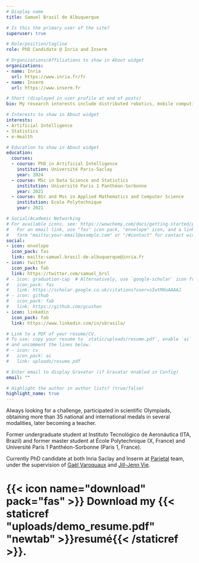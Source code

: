```yaml
---
# Display name
title: Samuel Brasil de Albuquerque

# Is this the primary user of the site?
superuser: true

# Role/position/tagline
role: PhD Candidate @ Inria and Inserm

# Organizations/Affiliations to show in About widget
organizations:
- name: Inria
  url: https://www.inria.fr/fr
- name: Inserm
  url: https://www.inserm.fr

# Short (displayed in user profile at end of posts)
bio: My research interests include distributed robotics, mobile computing and programmable matter.

# Interests to show in About widget
interests:
- Artificial Intelligence
- Statistics
- e-Health

# Education to show in About widget
education:
  courses:
  - course: PhD in Artificial Intelligence
    institution: Université Paris-Saclay
    year: 2024
  - course: MSc in Data Science and Statistics
    institution: Université Paris 1 Panthéon-Sorbonne
    year: 2021
  - course: BSc and Msc in Applied Mathematics and Computer Science
    institution: Ecole Polytechnique
    year: 2021

# Social/Academic Networking
# For available icons, see: https://wowchemy.com/docs/getting-started/page-builder/#icons
#   For an email link, use "fas" icon pack, "envelope" icon, and a link in the
#   form "mailto:your-email@example.com" or "/#contact" for contact widget.
social:
- icon: envelope
  icon_pack: fas
  link: mailto:samuel.brasil-de-albuquerque@inria.fr
- icon: twitter
  icon_pack: fab
  link: https://twitter.com/samuel_brsl
# - icon: graduation-cap  # Alternatively, use `google-scholar` icon from `ai` icon pack
#   icon_pack: fas
#   link: https://scholar.google.co.uk/citations?user=sIwtMXoAAAAJ
# - icon: github
#   icon_pack: fab
#   link: https://github.com/gcushen
- icon: linkedin
  icon_pack: fab
  link: https://www.linkedin.com/in/sbrasila/

# Link to a PDF of your resume/CV.
# To use: copy your resume to `static/uploads/resume.pdf`, enable `ai` icons in `params.toml`, 
# and uncomment the lines below.
# - icon: cv
#   icon_pack: ai
#   link: uploads/resume.pdf

# Enter email to display Gravatar (if Gravatar enabled in Config)
email: ""

# Highlight the author in author lists? (true/false)
highlight_name: true
---
```


Always looking for a challenge, participated in scientific Olympiads, obtaining more than 35 national and international medals in several modalities, later becoming a teacher. 

Former undergraduate student at Instituto Tecnológico de Aeronáutica (ITA, Brazil) and former master student at École Polytechnique (X, France) and Université Paris 1 Panthéon-Sorbonne (Paris 1, France).

Currently PhD candidate at both Inria Saclay and Inserm at [Parietal](https://team.inria.fr/parietal/) team, under the supervision of [Gaël Varoquaux](http://gael-varoquaux.info) and [Jill-Jenn Vie](https://jill-jenn.net).

# {{< icon name="download" pack="fas" >}} Download my {{< staticref "uploads/demo_resume.pdf" "newtab" >}}resumé{{< /staticref >}}.

